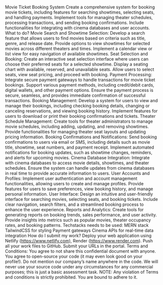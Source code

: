 Movie Ticket Booking System
Create a comprehensive system for booking movie tickets, including features for searching showtimes, selecting seats, and handling payments. Implement tools for managing theater schedules, processing transactions, and sending booking confirmations. Include functionalities for integrating with cinema databases and user accounts.
What to do?
Movie Search and Showtime Selection:
Develop a search feature that allows users to find movies based on criteria such as title, genre, and release date.
Provide options to view showtimes for selected movies across different theaters and times.
Implement a calendar view or list view for easy navigation of available showtimes.
Seat Selection and Booking:
Create an interactive seat selection interface where users can choose their preferred seats for a selected showtime.
Display a seating chart with available, reserved, and unavailable seats.
Allow users to select seats, view seat pricing, and proceed with booking.
Payment Processing:
Integrate secure payment gateways to handle transactions for movie ticket bookings. Support various payment methods, including credit/debit cards, digital wallets, and other payment options.
Ensure the payment process is secure, seamless, and provides immediate confirmation of successful transactions.
Booking Management:
Develop a system for users to view and manage their bookings, including checking booking details, changing or canceling reservations, and viewing booking history.
Implement features for users to download or print their booking confirmations and tickets.
Theater Schedule Management:
Create tools for theater administrators to manage movie schedules, including adding, updating, and removing showtimes.
Provide functionalities for managing theater seat layouts and updating pricing information.
Booking Confirmations and Notifications:
Send booking confirmations to users via email or SMS, including details such as movie title, showtime, seat numbers, and payment receipt.
Implement automated notifications for booking updates, such as showtime changes, reminders, and alerts for upcoming movies.
Cinema Database Integration:
Integrate with cinema databases to access movie details, showtimes, and theater schedules.
Ensure the system can handle updates from cinema databases in real time to provide accurate information to users.
User Accounts and Profiles:
Implement user authentication and account management functionalities, allowing users to create and manage profiles.
Provide features for users to save preferences, view booking history, and manage personal information.
User Interface:
Design an intuitive and user-friendly interface for searching movies, selecting seats, and booking tickets.
Include clear navigation, search filters, and a streamlined booking process to enhance the user experience.
Reports and Analytics:
Create tools for generating reports on booking trends, sales performance, and user activity.
Provide insights into metrics such as popular movies, theater occupancy rates, and booking patterns.
Techstacks needs to be used:
MERN stack
TailwindCSS for styling
Payment gateways 
Cinema APIs for real-time data integration
How do I submit my work?
Deploy your web application using Netlify (https://www.netlify.com), Render (https://www.render.com).
Push all your work files to GitHub.
Submit your URLs in the portal.
Terms and Conditions:
You agree to not share this confidential document with anyone.
You agree to open-source your code (it may even look good on your profile!). Do not mention our company’s name anywhere in the code.
We will never use your source code under any circumstances for any commercial purposes; this is just a basic assessment task.
NOTE: Any violation of Terms and conditions is strictly prohibited. You are bound to adhere to it.
